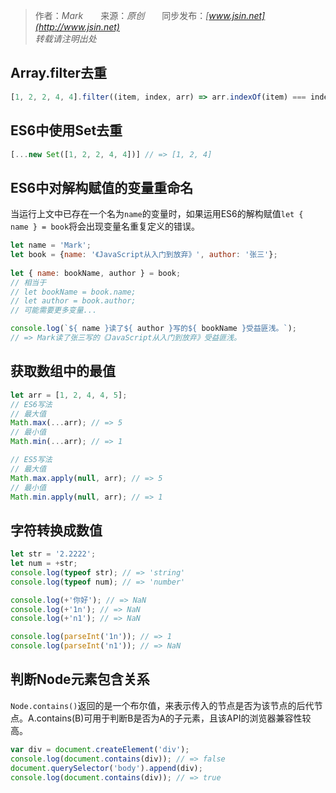 > 作者：*Mark*　　来源：*原创*　　同步发布：*[www.jsin.net](http://www.jsin.net)*  
> *转载请注明出处*

## Array.filter去重
```js
[1, 2, 2, 4, 4].filter((item, index, arr) => arr.indexOf(item) === index); // => [1, 2, 4]
```
## ES6中使用Set去重
```js
[...new Set([1, 2, 2, 4, 4])] // => [1, 2, 4]
```
## ES6中对解构赋值的变量重命名
当运行上文中已存在一个名为`name`的变量时，如果运用ES6的解构赋值`let { name } = book`将会出现变量名重复定义的错误。
```js
let name = 'Mark';
let book = {name: '《JavaScript从入门到放弃》', author: '张三'};
 	
let { name: bookName, author } = book;
// 相当于
// let bookName = book.name;
// let author = book.author;
// 可能需要更多变量...

console.log(`${ name }读了${ author }写的${ bookName }受益匪浅。`);
// => Mark读了张三写的《JavaScript从入门到放弃》受益匪浅。
```
## 获取数组中的最值
```js
let arr = [1, 2, 4, 4, 5];
// ES6写法
// 最大值
Math.max(...arr); // => 5
// 最小值
Math.min(...arr); // => 1

// ES5写法
// 最大值
Math.max.apply(null, arr); // => 5
// 最小值
Math.min.apply(null, arr); // => 1
```
## 字符转换成数值
```js
let str = '2.2222';
let num = +str;
console.log(typeof str); // => 'string'
console.log(typeof num); // => 'number'

console.log(+'你好'); // => NaN
console.log(+'1n'); // => NaN
console.log(+'n1'); // => NaN

console.log(parseInt('1n')); // => 1
console.log(parseInt('n1')); // => NaN
```
## 判断Node元素包含关系
`Node.contains()`返回的是一个布尔值，来表示传入的节点是否为该节点的后代节点。A.contains(B)可用于判断B是否为A的子元素，且该API的浏览器兼容性较高。
```js
var div = document.createElement('div'); 
console.log(document.contains(div)); // => false
document.querySelector('body').append(div); 
console.log(document.contains(div)); // => true
```